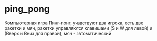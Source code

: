# ping_pong
Компьютерная игра Пинг-понг, учавствуют два игрока, есть две ракетки и мяч, ракетки управляются клавишами (S и W для левой) и (Вверх и Вниз для правой), мяч - автоматический
